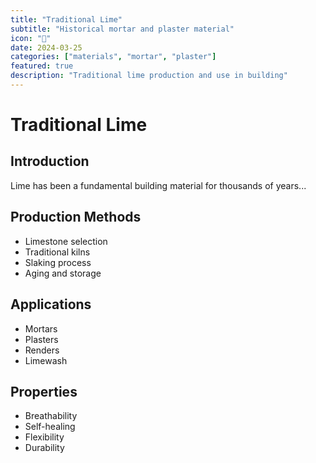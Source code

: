 ```yaml
---
title: "Traditional Lime"
subtitle: "Historical mortar and plaster material"
icon: "🧱"
date: 2024-03-25
categories: ["materials", "mortar", "plaster"]
featured: true
description: "Traditional lime production and use in building"
---
```


# Traditional Lime

## Introduction

Lime has been a fundamental building material for thousands of years...

## Production Methods
- Limestone selection
- Traditional kilns
- Slaking process
- Aging and storage

## Applications
- Mortars
- Plasters
- Renders
- Limewash

## Properties
- Breathability
- Self-healing
- Flexibility
- Durability 